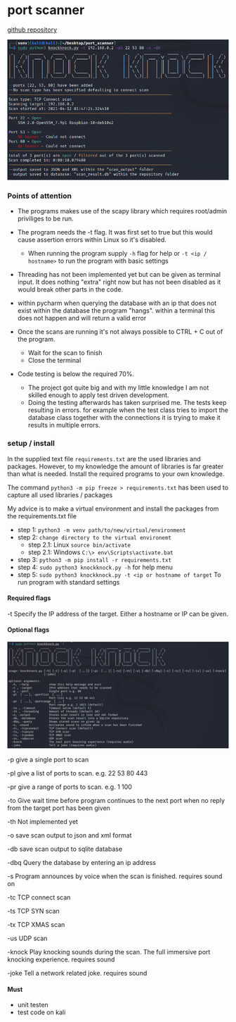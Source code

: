 # port scanner

[github repository](https://github.com/loran-code/port_scanner/)

![terminal example](view/static/image/terminal_example.png)

### Points of attention
- The programs makes use of the scapy library which requires root/admin priviliges to be run.
  
- The program needs the -t flag. It was first set to true but this would cause assertion errors within Linux so it's disabled.
  - When running the program supply `-h` flag for help or `-t <ip / hostname>` to run the program with basic settings
- Threading has not been implemented yet but can be given as terminal input. It does nothing "extra" right now but has not been disabled as it would break other parts in the code.
- within pycharm when querying the database with an ip that does not exist within the database the program "hangs".
  within a terminal this does not happen and will return a valid error
- Once the scans are running it's not always possible to CTRL + C out of the program.
  - Wait for the scan to finish
  - Close the terminal
  
- Code testing is below the required 70%. 
  - The project got quite big and with my little knowledge I am not skilled enough to apply test driven development.
  - Doing the testing afterwards has taken surprised me. The tests keep resulting in errors. for example when the test class tries to import the database class together with the connections it is trying to make it results in multiple errors.
  

### setup / install
In the supplied text file `requirements.txt` are the used  libraries and packages.
However, to my knowledge the amount of libraries is far greater than what is needed.
Install the required programs to your own knowledge.

The command `python3 -m pip freeze > requirements.txt` has been used to capture all used libraries / packages

My advice is to make a virtual environment and install the packages from the requirements.txt file
- step 1: `python3 -m venv path/to/new/virtual/environment`
- step 2: `change directory to the virtual environemt`
  - step 2.1: Linux `source bin/activate`
  - step 2.1: Windows `C:\> env\Scripts\activate.bat`
- step 3: `python3 -m pip install -r requirements.txt`
- step 4: `sudo python3 knockknock.py -h` for help menu
- step 5: `sudo python3 knockknock.py -t <ip or hostname of target` To run program with standard settings


#### Required flags
-t Specify the IP address of the target. Either a hostname or IP can be given.

#### Optional flags
![terminal example](view/static/image/info.png)

-p give a single port to scan

-pl give a list of ports to scan. e.g. 22 53 80 443

-pr give a range of ports to scan. e.g. 1 100

-to Give wait time before program continues to the next port when no reply from the target port has been given

-th Not implemented yet

-o save scan output to json and xml format

-db save scan output to sqlite database

-dbq Query the database by entering an ip address

-s Program announces by voice when the scan is finished. requires sound on

-tc TCP connect scan

-ts TCP SYN scan

-tx TCP XMAS scan

-us UDP scan

-knock Play knocking sounds during the scan. The full immersive port knocking experience. requires sound

-joke Tell a network related joke. requires sound

#### Must
- unit testen
- test code on kali
